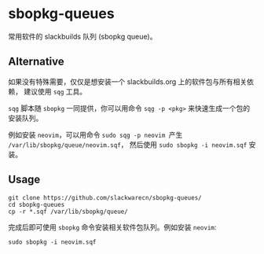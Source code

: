 # sbopkg-queues

常用软件的 slackbuilds 队列 (sbopkg queue)。

## Alternative

如果没有特殊需要，仅仅是想安装一个 slackbuilds.org 上的软件包与所有相关依赖，
建议使用 `sqg` 工具。

`sqg` 脚本随 `sbopkg` 一同提供，你可以用命令 `sqg -p <pkg>` 来快速生成一个包的安装队列。

例如安装 `neovim`，可以用命令 `sudo sqg -p neovim `产生 `/var/lib/sbopkg/queue/neovim.sqf`，
然后使用 `sudo sbopkg -i neovim.sqf` 安装。

## Usage

```
git clone https://github.com/slackwarecn/sbopkg-queues/
cd sbopkg-queues
cp -r *.sqf /var/lib/sbopkg/queue/
```

完成后即可使用 `sbopkg` 命令安装相关软件包队列。例如安装 `neovim`:

```
sudo sbopkg -i neovim.sqf
```

